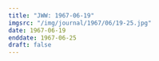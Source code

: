 ```yaml
---
title: "JWW: 1967-06-19"
imgsrc: "/img/journal/1967/06/19-25.jpg"
date: 1967-06-19
enddate: 1967-06-25
draft: false
---
```


<!-- fix pre-formatted input -->
